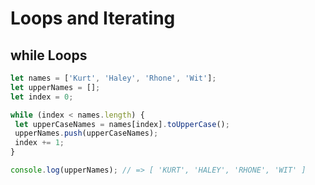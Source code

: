 # Loops and Iterating #

## while Loops ##

 ```js
let names = ['Kurt', 'Haley', 'Rhone', 'Wit'];
let upperNames = [];
let index = 0;

while (index < names.length) {
  let upperCaseNames = names[index].toUpperCase();
  upperNames.push(upperCaseNames);
  index += 1;
}

console.log(upperNames); // => [ 'KURT', 'HALEY', 'RHONE', 'WIT' ]
 ```
